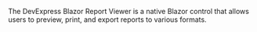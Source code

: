 The DevExpress Blazor Report Viewer is a native Blazor control that allows users to preview, print, and export reports to various formats.
